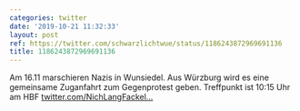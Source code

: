 ```yaml
---
categories: twitter
date: '2019-10-21 11:32:33'
layout: post
ref: https://twitter.com/schwarzlichtwue/status/1186243872969691136
title: 1186243872969691136
---
```

Am 16.11 marschieren Nazis in Wunsiedel. Aus Würzburg wird es eine gemeinsame Zuganfahrt zum Gegenprotest geben. Treffpunkt ist 10:15 Uhr am HBF [twitter.com/NichLangFackel…](https://twitter.com/NichLangFackeln/status/1186238124290170881)